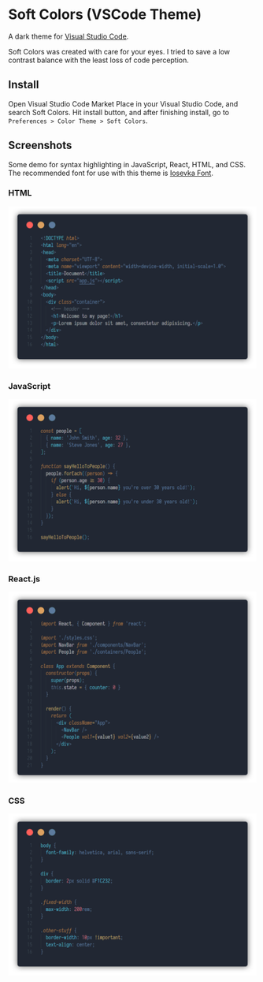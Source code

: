 # Soft Colors (VSCode Theme)

A dark theme for [Visual Studio Code](http://code.visualstudio.com).

Soft Colors was created with care for your eyes.
I tried to save a low contrast balance with the least loss of code perception.

## Install

Open Visual Studio Code Market Place in your Visual Studio Code, and search Soft Colors. Hit install button, and after finishing install, go to ```Preferences > Color Theme > Soft Colors```.

## Screenshots

Some demo for syntax highlighting in JavaScript, React, HTML, and CSS. The recommended font for use with this theme is [Iosevka Font](https://github.com/be5invis/Iosevka).

### HTML

![ScreenshotHTML](./assets/html.png)

### JavaScript

![ScreenshotJavaScript](./assets/js.png)

### React.js

![ScreenshotReact](./assets/react.png)

### CSS

![ScreenshotCSS](./assets/css.png)
